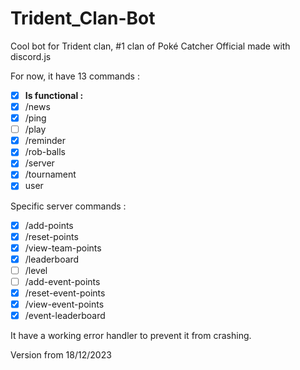# Trident_Clan-Bot
Cool bot for Trident clan, #1 clan of Poké Catcher Official made with discord.js

For now, it have 13 commands :
- [X] __Is functional :__
- [X] /news
- [X] /ping
- [ ] /play
- [X] /reminder
- [X] /rob-balls
- [X] /server
- [X] /tournament
- [X] user

Specific server commands :
- [X] /add-points
- [X] /reset-points
- [X] /view-team-points
- [X] /leaderboard
- [ ] /level
- [ ] /add-event-points
- [X] /reset-event-points
- [X] /view-event-points
- [X] /event-leaderboard

It have a working error handler to prevent it from crashing.

Version from 18/12/2023